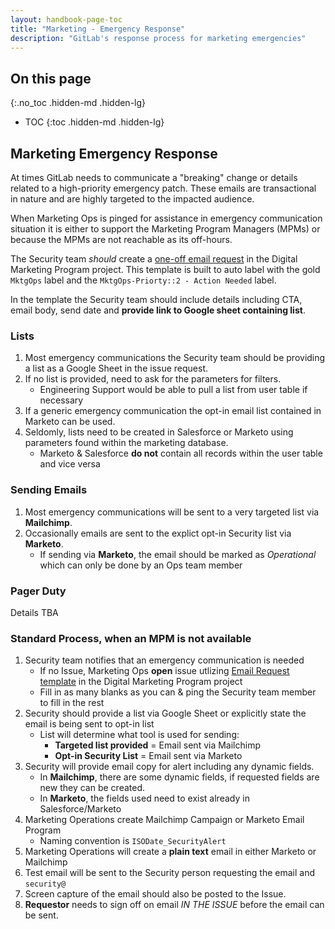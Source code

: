 ```yaml
---
layout: handbook-page-toc
title: "Marketing - Emergency Response"
description: "GitLab's response process for marketing emergencies"
---
```


## On this page
{:.no_toc .hidden-md .hidden-lg}

- TOC
{:toc .hidden-md .hidden-lg}

## Marketing Emergency Response

At times GitLab needs to communicate a "breaking" change or details related to a high-priority emergency patch. These emails are transactional in nature and are highly targeted to the impacted audience. 

When Marketing Ops is pinged for assistance in emergency communication situation it is either to support the Marketing Program Managers (MPMs) or because the MPMs are not reachable as its off-hours. 

The Security team *should* create a [one-off email request](https://gitlab.com/gitlab-com/marketing/digital-marketing-programs/blob/master/.gitlab/issue_templates/Email-Request-mpm.md) in the Digital Marketing Program project. This template is built to auto label with the gold `MktgOps` label and the `MktgOps-Priorty::2 - Action Needed` label. 

In the template the Security team should include details including CTA, email body, send date and **provide link to Google sheet containing list**. 

### Lists 

1. Most emergency communications the Security team should be providing a list as a Google Sheet in the issue request. 
1. If no list is provided, need to ask for the parameters for filters. 
     - Engineering Support would be able to pull a list from user table if necessary
1. If a generic emergency communication the opt-in email list contained in Marketo can be used. 
1. Seldomly, lists need to be created in Salesforce or Marketo using parameters found within the marketing database.  
     - Marketo & Salesforce **do not** contain all records within the user table and vice versa

### Sending Emails 

1. Most emergency communications will be sent to a very targeted list via **Mailchimp**.
1. Occasionally emails are sent to the explict opt-in Security list via **Marketo**. 
     - If sending via **Marketo**, the email should be marked as *Operational* which can only be done by an Ops team member


### Pager Duty

Details TBA

### Standard Process, when an MPM is not available

1. Security team notifies that an emergency communication is needed
     - If no Issue, Marketing Ops **open** issue utlizing [Email Request template](https://gitlab.com/gitlab-com/marketing/digital-marketing-programs/issues/new?issuable_template=Email-Request-mpm) in the Digital Marketing Program project
     - Fill in as many blanks as you can & ping the Security team member to fill in the rest 
1. Security should provide a list via Google Sheet or explicitly state the email is being sent to opt-in list
     - List will determine what tool is used for sending:
          - **Targeted list provided** = Email sent via Mailchimp
          - **Opt-in Security List** = Email sent via Marketo
1. Security will provide email copy for alert including any dynamic fields.
     - In **Mailchimp**, there are some dynamic fields, if requested fields are new they can be created. 
     - In **Marketo**, the fields used need to exist already in Salesforce/Marketo
1. Marketing Operations create Mailchimp Campaign or Marketo Email Program
     - Naming convention is `ISODate_SecurityAlert`
1. Marketing Operations will create a **plain text** email in either Marketo or Mailchimp
1. Test email will be sent to the Security person requesting the email and `security@` 
1. Screen capture of the email should also be posted to the Issue. 
1. **Requestor** needs to sign off on email *IN THE ISSUE* before the email can be sent. 







